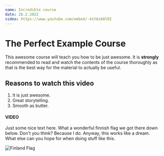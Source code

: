 ```yaml
---
name: Incredible course
date: 26.2.2022
video: https://www.youtube.com/embed/-4sYAi60lOI
---
```

# The Perfect Example Course
This awesome course will teach you how to be just awesome. It is **strongly** recommended
to read and watch the contents of the course thoroughly as that is the best way for
the material to actually be useful.

## Reasons to watch this video
1. It is just awesome.
1. Great storytelling.
1. Smooth as butter.

#### VIDEO

Just some nice text here. What a wonderful finnish flag we got there down below.
Don't you think? Because I do. Anyway, this works like a dream. What else can you hope for when
doing stuff like this.

![Finland Flag](/finland.jpg)